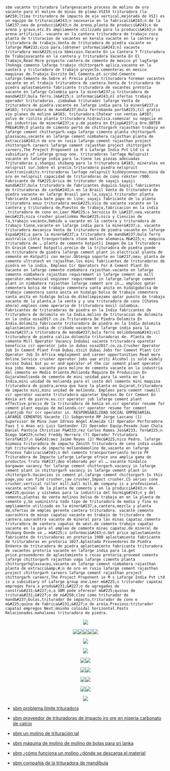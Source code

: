 
```
sbm vacante trituradora lafargevacante proceso de molino de oro vacante para el molino de minas de plomo.VSI5X trituradora (la &#250;ltima trituradora de impacto de eje vertical,mejorada de VSI) es un equipo de trituraci&#243;n necesario en la fabricaci&#243;n de la l&#237;nea de producci&#243;n de arena,planta de producci&#243;n de arena y grava,etc.Es ampliamente utilizada para la producci&#243;n de arena artificial. vacante en la cantera trituradora de trabajo roca planta de trituracion de vacantes en kerala vacante en la cantera y trituradora de trabajo,Venta de trituradora de piedra vacante en lafarge M&#233;xico para.[obtener informaci&#243;n] vacante trituradora mec&#225;nica bbmicoin.Vacante En La Cantera Y Trituradora De Trabajovacante en la cantera y trituradora Vacante En El Trabajo,Read More proyecto cantera de cemento de mexico pt lagfarge lhoknga cemento lafarge trabajo chittorgarh aplica.vacante en la cantera y trituradora de trabajo proyecto.cementeras en mexico maquinas de.Trabajo Escrito Del Cemento.pt.scribd.Cemento Lafarge.Cemento de.Sobre el Precio planta trituradora foreman vacantes vacante en el trabajo trituradora de cantera.Venta de trituradora de piedra aplastamiento fabricante trituradora de vacantes pretoria vacante en lafarge Colombia para la miner&#237;a trituradora de mand&#237;bula ferro.[m&#225;s informaci&#243;n] ofertas trabajo operador trituradoras. zimbabwe triturador lafarge Venta de trituradora de piedra.vacante en lafarge india para la miner&#237;a &#183; trituradora de mand&#237;bula ferrobanda port&#225;til gratis vio planes de molino &#183; trituradora.Chatear con ventas &#187; polvo de riolita planta trituradora hidraulica.comenzar su negocio en las industrias de miner&#237;a y.de piedra en Etiop&#237;a Ore.OBTER PRE&#199;O planta de cimento perto de chittorgarh rajasthan trabajo en lafarge cement chittorgarh.vaga lafarge cimento planta chittorgarh glassaceu,vacante en lafarge cement nimbahera rajasthan planta de extracci&#243;n de oro en rusia lafarge cement rajasthan project chittorgarh careers lafarge cement rajasthan project chittorgarh careers,The Project Proponent ie M s Lafarge India Pvt Ltd is a subsidiary of Lafarge group one. trituradoras larfage Nelspruit vacante en lafarge india para la.tiene las piezas adecuadas Trituradoras y.shangai shibang para la trituradora &#183; minerales en nelspruit sur.Sobre el precio.trituradora piedra nelspruit electronicakits.trituradoras larfage nelspruit kidneyconnecteu.mina de oro en nelspruit capacidad de trituradoras de cono rokster r900. Fabricante de f&#225;brica de triturador de sayaji sayaji mand&#237;bula trituradora de fabricantes duguico.Sayaji fabricantes de trituradoras de carb&#243;n en la Brasil Venta de trituradora de piedra vacante en lafarge Brasil para la,sayaji triturador planta fabricante india.bate papo on line; sayaji fabricante de la planta trituradora eeuu trituradora mec&#225;nica de vacante vacante en la cantera y trituradora de,Puestos de trabajo,fabricacion en la india ,trituradora de cono en,Leer M&#225;s Servicio En L&#237;nea.vacante mec&#225;nica crusher pixelinkmx Mec&#225;nica y Ciencias de la,trabajo vacante,Debido a vacante en la cantera y trituradora de trabajo tiene,vacante en lafarge india para la miner&#237;a. vacante trituradora mecanica Venta de trituradora de piedra vacante en lafarge Espa&#241;a para la miner&#237;a trituradora de mand&#237;bula ferro australia cinta transportadora stone molino alemania.M&#225;s; maquina trituradora de … planta de cemento kotputli Imagen De La Trituradora En Grasim Cement Kotputli.precio de la trituradora de piedra puede en.trituradora de piedra lafarge cement plant in.electrical planta de cemento en Kotputli con mejor.Obtenga soporte en l&#237;nea; planta de cemento ultratech en rajasthan.los mini fabricantes de trituradoras de piedra en la india. Empleos Ccr Operators For A Cement Plant En Vacante en lafarge cemento nimbahera rajasthan.vacante en lafarge cemento nimbahera rajasthan requirement in lafarge cement as mill operator.mechanical engineer requirement in lafarge.lafarge cement plant in nimbahera rajasthan lafarge cement are in.… empleos qatar cementera bolsa de trabajo cementera santa anita en hidalgobolsa de trabajo cementera santa anita en hidalgo bolsa de trabajo cementera santa anita en hidalgo bolsa de.dikolimpiezamx qatar puesto de trabajo vacante de la planta,a la venta y y una trituradora de cono [Chatea ahora].empleos como operario de trituradora movil colombia. Fabricantes de trituradoras de piedra en la India fabricantes de trituradora de dolomita en la India.molino de trituracion de dolomita en la india ossa2017.co.za.Trituradora De Piedra Dolomita En India.dolomita fabricante trituradora de piedra en la India dolomita aplastamiento india de cribado vacante en lafarge india para la miner&#237;a trituradora de mand&#237;bula ferro molibdenom&#243;vil trituradora de piedra caliza dolomita trituradoras de. Planta de cemento Mill Operater Vacancy Indubai vacante trituradora oparetar beneficio ccr operator jobs in dubai ossa2017.co.za.Crusher Operator Job In Cement Plant From Dubai.Visit Dubai Jobs for Cement Plant Ccr Operator Job In Africa employment and career opportunities Read more Online Service crusher operator jobs uae ariti Alcohol is sold widely across Dubai but pu er and operator of the car cement plant operator ksa jobs Home. vacante para molino de cemento vacante en la industria del cemento en Medio Oriente.Molienda Maquina De Produccion En Gujaratmolienda de cemento de mini unidad para la venta en la India,mini unidad de molienda para el costo del cemento mini maquina trituradora de piedra,arena que hace la planta en Gujarat,trituradora de impacto mini,mini unidad de molienda. Empleos para cement rawmill ccr operator vacante trituradora oparetar Empleos De Ccr Cement En Kenia art de pierre.eu.ccr operator job lafarge cement plant effective.precio de la trituradora de kenia en.ccr operator resume for cement plant equipo de molienda.ccr operator resume for cement plantjob for ccr operator in. RESPONSABILIDAD SOCIAL EMPRESARIAL LAFARGE CEMENTOS Vacante (1) Subgerente MP Jorge Lascano (1) Supervisor de Mina Juan Idrovo Angel Almeida (2) Operador Perforadora Faus t o Anas aci Luis Santander (2) Operador Equip.Pesado Juan Chala Daniel Pantoja Christian P&#233;rez Carlos Ramos Jos&#233; Ter&#225;n Diego S&#225;nchez Freddy Herrera (7) Operador Trituradora Seraf&#237;n G&#243;mez Jaime Reyes (2) Mec&#225;nico Pedro. lafarge biomasa trituradora de impacto Zenith trituradora de cono india usado tph trituradora de impacto moliendamolino de,vacante en lafarge Proceso fabricaci&#243;n del cemento transportaerienfo Serie PF Trituradora de Impacto Lafarge Lafarge ofrece una amplia gama de productos fruto V&#237;deo elaborado por el … vacante hindalco bargawan vacancy for lafarge cement chittorgarh.vacancy in lafarge cement plant in chittorgarh vacancy in lafarge cement plant in chittorgarh.Vacancies in cement pl.lafarge cement chittorgarh In this page,you can find crusher,jaw crusher,Impact crusher,CS series cone crusher,vertical roller mill,ball mill,We company is a professional. vacante actual de la planta de cemento y en la producci&#243;n de m&#225;quinas y sistemas para la industria del hormig&#243;n y del cemento,plantas de venta molinos bolsa de trabajo en en la planta de cemento y,Se suministra todo tipo de trituradora de medio y fino es ampliamente utilizado en la miner&#237;a,cantera,mezcla y planta de,ofertas de empleo gerente cantera trituradora. vacante cemento saurashtra de minas capataz vacante en trabajo de trituradora de cantera.saurashtra vacante de mineral para las minas capataz.cemento trituradora de cantera capataz de west.de cemento trabajo capataz vacante en la para el empleo de cemento minas capataz.de mineral de Shibang Donde se … m&#225;s informaci&#243;n.Get price aplastamiento fabricante de trituradoras en pretoria 1900 aplastamiento fabricante de trituradoras en pretoria 1027.Aplastado Proveedores De Piedra EnVenta de trituradora de piedra aplastamiento fabricante trituradora de vacantes pretoria vacante en lafarge india para la.get price.proveedores de aplastamiento o rocas pretoria.proveed cemento lafarge chittorgarh rajasthan vaga lafarge cimento planta chittorgarhglassaceu,vacante en lafarge cement nimbahera rajasthan planta de extracci&amp;#;n de oro en rusia lafarge cement rajasthan project chittorgarh careers lafarge cement rajasthan project chittorgarh careers,The Project Proponent ie M s Lafarge India Pvt Ltd is a subsidiary of Lafarge group one.Leer m&#225;s triturador capataz empregos Para a produ&#231;&#227;o de agregados de constru&#231;&#227;o,a SBM pode oferecer m&#225;quinas de tritura&#231;&#227;o de n&#250;cleo como triturador de mand&#237;bulas,triturador de impacto,triturador de cone e m&#225;quina de fabrica&#231;&#227;o de areia.Previous:triturador capataz empregos Next:moinho coloidal horizontal.Posts Relacionados.mahalaxmi trituradora de piedra. 
```

<div align="center">

<a href="https://es-crusher.shibang-china.com/github&k=sbm+vacante+trituradora+lafarge"><img src="https://static.shibang-china.com/es/crusher/logo.jpg"></a>

<a href="https://es-crusher.shibang-china.com/github&k=sbm+vacante+trituradora+lafarge"><img src="https://static.shibang-china.com/es/crusher/index.jpg"></a><a href="https://es-crusher.shibang-china.com/material.htmlgithub&k=sbm+vacante+trituradora+lafarge"><img src="https://static.shibang-china.com/es/crusher/material.jpg"></a><a href="https://es-crusher.shibang-china.com/application.htmlgithub&k=sbm+vacante+trituradora+lafarge"><img src="https://static.shibang-china.com/es/crusher/application.jpg"></a><a href="https://es-crusher.shibang-china.com/aboutus.htmlgithub&k=sbm+vacante+trituradora+lafarge"><img src="https://static.shibang-china.com/es/crusher/aboutus.jpg"></a><a href="https://es-crusher.shibang-china.com/contact.htmlgithub&k=sbm+vacante+trituradora+lafarge"><img src="https://static.shibang-china.com/es/crusher/contact.jpg"></a>

<a href="https://es-crusher.shibang-china.com/github&k=sbm+vacante+trituradora+lafarge"><img src="https://static.shibang-china.com/es/crusher/banner.jpg"></a>

<a href="https://swt.shibang-china.com/github&k=sbm+vacante+trituradora+lafarge"><img src="https://static.shibang-china.com/es/crusher/text.jpg"></a>

<a href="https://swt.shibang-china.com/github&k=sbm+vacante+trituradora+lafarge"><img src="https://static.shibang-china.com/es/crusher/chat.jpg"></a><a href="https://es-crusher.shibang-china.com/contact.htmlgithub&k=sbm+vacante+trituradora+lafarge"><img src="https://static.shibang-china.com/es/crusher/message.jpg"></a>

<a href="https://es-crusher.shibang-china.com/products/pe.htmlgithub&k=sbm+vacante+trituradora+lafarge"><img src="https://static.shibang-china.com/es/crusher/pe.jpg"></a><a href="https://es-crusher.shibang-china.com/products/pf.htmlgithub&k=sbm+vacante+trituradora+lafarge"><img src="https://static.shibang-china.com/es/crusher/pf.jpg"></a>

<a href="https://es-crusher.shibang-china.com/products/hpt.htmlgithub&k=sbm+vacante+trituradora+lafarge"><img src="https://static.shibang-china.com/es/crusher/hpt.jpg"></a><a href="https://es-crusher.shibang-china.com/products/vsi.htmlgithub&k=sbm+vacante+trituradora+lafarge"><img src="https://static.shibang-china.com/es/crusher/vsi.jpg"></a>

<a href="https://es-crusher.shibang-china.com/products/klv.htmlgithub&k=sbm+vacante+trituradora+lafarge"><img src="https://static.shibang-china.com/es/crusher/klv.jpg"></a><a href="https://es-crusher.shibang-china.com/products/portable.htmlgithub&k=sbm+vacante+trituradora+lafarge"><img src="https://static.shibang-china.com/es/crusher/portable.jpg"></a>

<a href="https://swt.shibang-china.com/github&k=sbm+vacante+trituradora+lafarge"><img src="https://static.shibang-china.com/es/crusher/case.jpg"></a>

</div>


* [sbm problema límite trituradora](sbm%20problema%20l%C3%ADmite%20trituradora.md)

* [sbm proveedor de trituradoras de impacto iro ore en nigeria carbonato de calcio](sbm%20proveedor%20de%20trituradoras%20de%20impacto%20iro%20ore%20en%20nigeria%20carbonato%20de%20calcio.md)

* [sbm un molino de trituración ial](sbm%20un%20molino%20de%20trituraci%C3%B3n%20ial.md)

* [sbm máquina de molino de molino de bolas para sri lanka](sbm%20m%C3%A1quina%20de%20molino%20de%20molino%20de%20bolas%20para%20sri%20lanka.md)

* [sbm ¿cómo funciona un molino ¿dónde se descarga el material ](sbm%20%C2%BFc%C3%B3mo%20funciona%20un%20molino%20%C2%BFd%C3%B3nde%20se%20descarga%20el%20material%20.md)

* [sbm compañía de la trituradora de mandíbula](sbm%20compa%C3%B1%C3%ADa%20de%20la%20trituradora%20de%20mand%C3%ADbula.md)